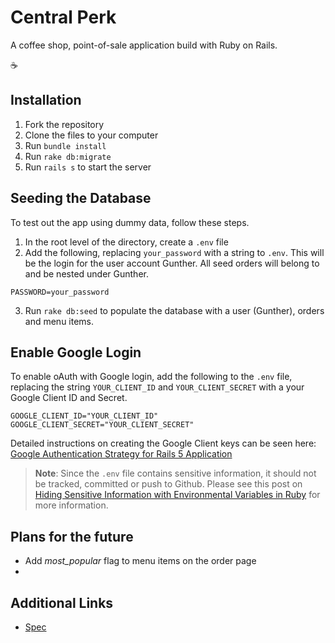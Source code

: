 # Central Perk

A coffee shop, point-of-sale application build with Ruby on Rails.

☕️

## Installation

1. Fork the repository
1. Clone the files to your computer
1. Run `bundle install`
1. Run `rake db:migrate`
1. Run `rails s` to start the server

## Seeding the Database

To test out the app using dummy data, follow these steps.

1. In the root level of the directory, create a `.env` file
1. Add the following, replacing `your_password` with a string to `.env`. This will be the login for the user account Gunther. All seed orders will belong to and be nested under Gunther.

```
PASSWORD=your_password
```

3. Run `rake db:seed` to populate the database with a user (Gunther), orders and menu items.

## Enable Google Login

To enable oAuth with Google login, add the following to the `.env` file, replacing the string `YOUR_CLIENT_ID` and `YOUR_CLIENT_SECRET` with a your Google Client ID and Secret.

```
GOOGLE_CLIENT_ID="YOUR_CLIENT_ID"
GOOGLE_CLIENT_SECRET="YOUR_CLIENT_SECRET"
```

Detailed instructions on creating the Google Client keys can be seen here: [Google Authentication Strategy for Rails 5 Application](https://medium.com/@rachel.hawa/google-authentication-strategy-for-rails-5-application-cd37947d2b1b)

> **Note**: Since the `.env` file contains sensitive information, it should not be tracked, committed or push to Github. Please see this post on [Hiding Sensitive Information with Environmental Variables in Ruby](https://shannoncrabill.com/blog/hiding-sensitive-information-with-environmental-variables-in-ruby/) for more information.

## Plans for the future

- Add _most_popular_ flag to menu items on the order page
- 

## Additional Links

- [Spec](spec.md)
